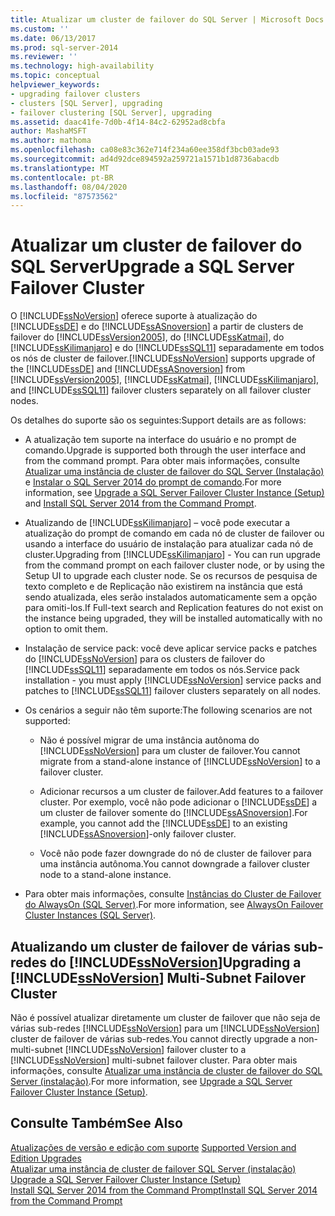 ```yaml
---
title: Atualizar um cluster de failover do SQL Server | Microsoft Docs
ms.custom: ''
ms.date: 06/13/2017
ms.prod: sql-server-2014
ms.reviewer: ''
ms.technology: high-availability
ms.topic: conceptual
helpviewer_keywords:
- upgrading failover clusters
- clusters [SQL Server], upgrading
- failover clustering [SQL Server], upgrading
ms.assetid: daac41fe-7d0b-4f14-84c2-62952ad8cbfa
author: MashaMSFT
ms.author: mathoma
ms.openlocfilehash: ca08e83c362e714f234a60ee358df3bcb03ade93
ms.sourcegitcommit: ad4d92dce894592a259721a1571b1d8736abacdb
ms.translationtype: MT
ms.contentlocale: pt-BR
ms.lasthandoff: 08/04/2020
ms.locfileid: "87573562"
---
```

# <a name="upgrade-a-sql-server-failover-cluster"></a><span data-ttu-id="6ac7d-102">Atualizar um cluster de failover do SQL Server</span><span class="sxs-lookup"><span data-stu-id="6ac7d-102">Upgrade a SQL Server Failover Cluster</span></span>
  <span data-ttu-id="6ac7d-103">O [!INCLUDE[ssNoVersion](../../../includes/ssnoversion-md.md)] oferece suporte à atualização do [!INCLUDE[ssDE](../../../includes/ssde-md.md)] e do [!INCLUDE[ssASnoversion](../../../includes/ssasnoversion-md.md)] a partir de clusters de failover do [!INCLUDE[ssVersion2005](../../../includes/ssversion2005-md.md)], do [!INCLUDE[ssKatmai](../../../includes/sskatmai-md.md)], do [!INCLUDE[ssKilimanjaro](../../../includes/sskilimanjaro-md.md)] e do [!INCLUDE[ssSQL11](../../../includes/sssql11-md.md)] separadamente em todos os nós de cluster de failover.</span><span class="sxs-lookup"><span data-stu-id="6ac7d-103">[!INCLUDE[ssNoVersion](../../../includes/ssnoversion-md.md)] supports upgrade of the [!INCLUDE[ssDE](../../../includes/ssde-md.md)] and [!INCLUDE[ssASnoversion](../../../includes/ssasnoversion-md.md)] from [!INCLUDE[ssVersion2005](../../../includes/ssversion2005-md.md)], [!INCLUDE[ssKatmai](../../../includes/sskatmai-md.md)], [!INCLUDE[ssKilimanjaro](../../../includes/sskilimanjaro-md.md)], and [!INCLUDE[ssSQL11](../../../includes/sssql11-md.md)] failover clusters separately on all failover cluster nodes.</span></span>  
  
 <span data-ttu-id="6ac7d-104">Os detalhes do suporte são os seguintes:</span><span class="sxs-lookup"><span data-stu-id="6ac7d-104">Support details are as follows:</span></span>  
  
-   <span data-ttu-id="6ac7d-105">A atualização tem suporte na interface do usuário e no prompt de comando.</span><span class="sxs-lookup"><span data-stu-id="6ac7d-105">Upgrade is supported both through the user interface and from the command prompt.</span></span> <span data-ttu-id="6ac7d-106">Para obter mais informações, consulte [Atualizar uma instância de cluster de failover do SQL Server &#40;Instalação&#41;](upgrade-a-sql-server-failover-cluster-instance-setup.md) e [Instalar o SQL Server 2014 do prompt de comando](../../../database-engine/install-windows/install-sql-server-from-the-command-prompt.md).</span><span class="sxs-lookup"><span data-stu-id="6ac7d-106">For more information, see [Upgrade a SQL Server Failover Cluster Instance &#40;Setup&#41;](upgrade-a-sql-server-failover-cluster-instance-setup.md) and [Install SQL Server 2014 from the Command Prompt](../../../database-engine/install-windows/install-sql-server-from-the-command-prompt.md).</span></span>  
  
-   <span data-ttu-id="6ac7d-107">Atualizando de [!INCLUDE[ssKilimanjaro](../../../includes/sskilimanjaro-md.md)] – você pode executar a atualização do prompt de comando em cada nó de cluster de failover ou usando a interface do usuário de instalação para atualizar cada nó de cluster.</span><span class="sxs-lookup"><span data-stu-id="6ac7d-107">Upgrading from [!INCLUDE[ssKilimanjaro](../../../includes/sskilimanjaro-md.md)] - You can run upgrade from the command prompt on each failover cluster node, or by using the Setup UI to upgrade each cluster node.</span></span> <span data-ttu-id="6ac7d-108">Se os recursos de pesquisa de texto completo e de Replicação não existirem na instância que está sendo atualizada, eles serão instalados automaticamente sem a opção para omiti-los.</span><span class="sxs-lookup"><span data-stu-id="6ac7d-108">If Full-text search and Replication features do not exist on the instance being upgraded, they will be installed automatically with no option to omit them.</span></span>  
  
-   <span data-ttu-id="6ac7d-109">Instalação de service pack: você deve aplicar service packs e patches do [!INCLUDE[ssNoVersion](../../../includes/ssnoversion-md.md)] para os clusters de failover do [!INCLUDE[ssSQL11](../../../includes/sssql11-md.md)] separadamente em todos os nós.</span><span class="sxs-lookup"><span data-stu-id="6ac7d-109">Service pack installation - you must apply [!INCLUDE[ssNoVersion](../../../includes/ssnoversion-md.md)] service packs and patches to [!INCLUDE[ssSQL11](../../../includes/sssql11-md.md)] failover clusters separately on all nodes.</span></span>  
  
-   <span data-ttu-id="6ac7d-110">Os cenários a seguir não têm suporte:</span><span class="sxs-lookup"><span data-stu-id="6ac7d-110">The following scenarios are not supported:</span></span>  
  
    -   <span data-ttu-id="6ac7d-111">Não é possível migrar de uma instância autônoma do [!INCLUDE[ssNoVersion](../../../includes/ssnoversion-md.md)] para um cluster de failover.</span><span class="sxs-lookup"><span data-stu-id="6ac7d-111">You cannot migrate from a stand-alone instance of [!INCLUDE[ssNoVersion](../../../includes/ssnoversion-md.md)] to a failover cluster.</span></span>  
  
    -   <span data-ttu-id="6ac7d-112">Adicionar recursos a um cluster de failover.</span><span class="sxs-lookup"><span data-stu-id="6ac7d-112">Add features to a failover cluster.</span></span> <span data-ttu-id="6ac7d-113">Por exemplo, você não pode adicionar o [!INCLUDE[ssDE](../../../includes/ssde-md.md)] a um cluster de failover somente do [!INCLUDE[ssASnoversion](../../../includes/ssasnoversion-md.md)].</span><span class="sxs-lookup"><span data-stu-id="6ac7d-113">For example, you cannot add the [!INCLUDE[ssDE](../../../includes/ssde-md.md)] to an existing [!INCLUDE[ssASnoversion](../../../includes/ssasnoversion-md.md)]-only failover cluster.</span></span>  
  
    -   <span data-ttu-id="6ac7d-114">Você não pode fazer downgrade do nó de cluster de failover para uma instância autônoma.</span><span class="sxs-lookup"><span data-stu-id="6ac7d-114">You cannot downgrade a failover cluster node to a stand-alone instance.</span></span>  
  
-   <span data-ttu-id="6ac7d-115">Para obter mais informações, consulte [Instâncias do Cluster de Failover do AlwaysOn (SQL Server)](always-on-failover-cluster-instances-sql-server.md).</span><span class="sxs-lookup"><span data-stu-id="6ac7d-115">For more information, see [AlwaysOn Failover Cluster Instances (SQL Server)](always-on-failover-cluster-instances-sql-server.md).</span></span>  
  
## <a name="upgrading-a-ssnoversion-multi-subnet-failover-cluster"></a><span data-ttu-id="6ac7d-116">Atualizando um cluster de failover de várias sub-redes do [!INCLUDE[ssNoVersion](../../../includes/ssnoversion-md.md)]</span><span class="sxs-lookup"><span data-stu-id="6ac7d-116">Upgrading a [!INCLUDE[ssNoVersion](../../../includes/ssnoversion-md.md)] Multi-Subnet Failover Cluster</span></span>  
 <span data-ttu-id="6ac7d-117">Não é possível atualizar diretamente um cluster de failover que não seja de várias sub-redes [!INCLUDE[ssNoVersion](../../../includes/ssnoversion-md.md)] para um [!INCLUDE[ssNoVersion](../../../includes/ssnoversion-md.md)] cluster de failover de várias sub-redes.</span><span class="sxs-lookup"><span data-stu-id="6ac7d-117">You cannot directly upgrade a non-multi-subnet [!INCLUDE[ssNoVersion](../../../includes/ssnoversion-md.md)] failover cluster to a [!INCLUDE[ssNoVersion](../../../includes/ssnoversion-md.md)] multi-subnet failover cluster.</span></span> <span data-ttu-id="6ac7d-118">Para obter mais informações, consulte [Atualizar uma instância de cluster de failover do SQL Server &#40;instalação&#41;](upgrade-a-sql-server-failover-cluster-instance-setup.md).</span><span class="sxs-lookup"><span data-stu-id="6ac7d-118">For more information, see [Upgrade a SQL Server Failover Cluster Instance &#40;Setup&#41;](upgrade-a-sql-server-failover-cluster-instance-setup.md).</span></span>  
  
## <a name="see-also"></a><span data-ttu-id="6ac7d-119">Consulte Também</span><span class="sxs-lookup"><span data-stu-id="6ac7d-119">See Also</span></span>  
 <span data-ttu-id="6ac7d-120">[Atualizações de versão e edição com suporte](../../../database-engine/install-windows/supported-version-and-edition-upgrades.md) </span><span class="sxs-lookup"><span data-stu-id="6ac7d-120">[Supported Version and Edition Upgrades](../../../database-engine/install-windows/supported-version-and-edition-upgrades.md) </span></span>  
 <span data-ttu-id="6ac7d-121">[Atualizar uma instância de cluster de failover SQL Server &#40;instalação&#41;](upgrade-a-sql-server-failover-cluster-instance-setup.md) </span><span class="sxs-lookup"><span data-stu-id="6ac7d-121">[Upgrade a SQL Server Failover Cluster Instance &#40;Setup&#41;](upgrade-a-sql-server-failover-cluster-instance-setup.md) </span></span>  
 [<span data-ttu-id="6ac7d-122">Install SQL Server 2014 from the Command Prompt</span><span class="sxs-lookup"><span data-stu-id="6ac7d-122">Install SQL Server 2014 from the Command Prompt</span></span>](../../../database-engine/install-windows/install-sql-server-from-the-command-prompt.md)  
  
  
